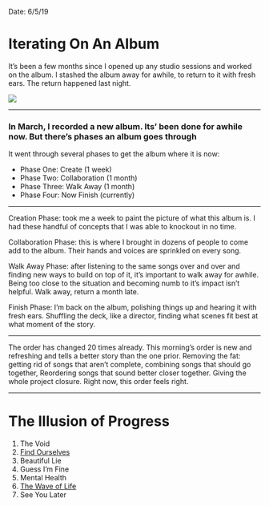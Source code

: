 Date: 6/5/19

# Iterating On An Album

It’s been a few months since I opened up any studio sessions and worked on the album. I stashed the album away for awhile, to return to it with fresh ears. The return happened last night.

![][image-1]

---- 
  
### In March, I recorded a new album. Its’ been done for awhile now. But there’s phases an album goes through

It went through several phases to get the album where it is now:

- Phase One: Create (1 week)
- Phase Two: Collaboration (1 month)
- Phase Three: Walk Away (1 month)
- Phase Four: Now Finish (currently)

---- 

Creation Phase: took me a week to paint the picture of what this album is. I had these handful of concepts that I was able to knockout in no time.

Collaboration Phase: this is where I brought in dozens of people to come add to the album. Their hands and voices are sprinkled on every song.

Walk Away Phase: after listening to the same songs over and over and finding new ways to build on top of it, it’s important to walk away for awhile. Being too close to the situation and becoming numb to it’s impact isn’t helpful. Walk away, return a month late.

Finish Phase: I’m back on the album, polishing things up and hearing it with fresh ears. Shuffling the deck, like a director, finding what scenes fit best at what moment of the story.

---- 

The order has changed 20 times already. This morning’s order is new and refreshing and tells a better story than the one prior. Removing the fat: getting rid of songs that aren’t complete, combining songs that should go together, Reordering songs that sound better closer together. Giving the whole project closure. Right now, this order feels right. 

---- 

# The Illusion of Progress

1. The Void
2. [Find Ourselves][1]
3. Beautiful Lie
4. Guess I’m Fine
5. Mental Health
6. [The Wave of Life][2]
7. See You Later

[1]:	https://nashp.com/find-ourselves-music-video
[2]:	https://nashp.com/the-wave-of-life-music-video

[image-1]:	https://i.imgur.com/xwmzVpW.jpg